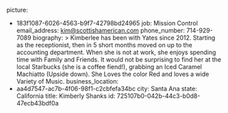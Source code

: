 picture:
  - 183f1087-6026-4563-b9f7-42798bd24965
job: Mission Control
email_address: kim@scottishamerican.com
phone_number: 714-929-7089
biography: >
  Kimberlee has been with Yates since 2012. Starting as the receptionist, then in 5 short months moved
  on up to the accounting department. When she is not at work, she enjoys spending time with Family
  and Friends. It would not be surprising to find her at the local Starbucks (she is a coffee fiend!),
  grabbing an Iced Caramel Machiatto (Upside down). She Loves the color Red and loves a wide Variety
  of Music.
business_location:
  - aa4d7547-ac7b-4f06-98f1-c2cbfefa34bc
city: Santa Ana
state: California
title: Kimberly Shanks
id: 725107b0-042b-44c3-b0d8-47ecb43bdf0a
